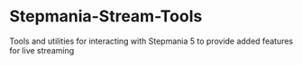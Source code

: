 # Stepmania-Stream-Tools
Tools and utilities for interacting with Stepmania 5 to provide added features for live streaming
